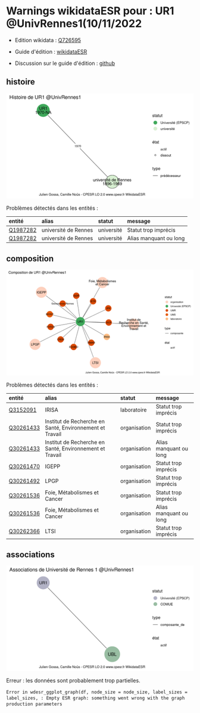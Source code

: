 Warnings wikidataESR pour : UR1 @UnivRennes1(10/11/2022
================

- Edition wikidata : [Q726595](https://www.wikidata.org/wiki/Q726595)
- Guide d'édition : [wikidataESR](https://github.com/cpesr/wikidataESR/)

- Discussion sur le guide d'édition : [github](https://github.com/cpesr/wikidataESR/issues)



## histoire 

![Graphique non généré](Q726595-histoire.png) 

Problèmes détectés dans les entités :

|entité                                             |alias                |statut     |message                |
|:--------------------------------------------------|:--------------------|:----------|:----------------------|
|[Q1987282](https://www.wikidata.org/wiki/Q1987282) |université de Rennes |université |Statut trop imprécis   |
|[Q1987282](https://www.wikidata.org/wiki/Q1987282) |université de Rennes |université |Alias manquant ou long |

 



## composition 

![Graphique non généré](Q726595-composition.png) 

Problèmes détectés dans les entités :

|entité                                               |alias                                                    |statut       |message                |
|:----------------------------------------------------|:--------------------------------------------------------|:------------|:----------------------|
|[Q3152091](https://www.wikidata.org/wiki/Q3152091)   |IRISA                                                    |laboratoire  |Statut trop imprécis   |
|[Q30261433](https://www.wikidata.org/wiki/Q30261433) |Institut de Recherche en Santé, Environnement et Travail |organisation |Statut trop imprécis   |
|[Q30261433](https://www.wikidata.org/wiki/Q30261433) |Institut de Recherche en Santé, Environnement et Travail |organisation |Alias manquant ou long |
|[Q30261470](https://www.wikidata.org/wiki/Q30261470) |IGEPP                                                    |organisation |Statut trop imprécis   |
|[Q30261492](https://www.wikidata.org/wiki/Q30261492) |LPGP                                                     |organisation |Statut trop imprécis   |
|[Q30261536](https://www.wikidata.org/wiki/Q30261536) |Foie, Métabolismes et Cancer                             |organisation |Statut trop imprécis   |
|[Q30261536](https://www.wikidata.org/wiki/Q30261536) |Foie, Métabolismes et Cancer                             |organisation |Alias manquant ou long |
|[Q30262366](https://www.wikidata.org/wiki/Q30262366) |LTSI                                                     |organisation |Statut trop imprécis   |

 



## associations 

![Graphique non généré](Q726595-associations.png) 

 


Erreur : les données sont probablement trop partielles.
```
Error in wdesr_ggplot_graph(df, node_size = node_size, label_sizes = label_sizes, : Empty ESR graph: something went wrong with the graph production parameters

``` 

